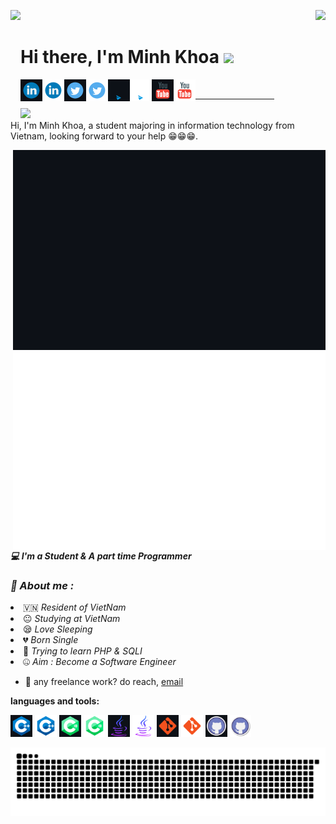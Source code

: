 <p align="right"><a href="https://github.com/khoa083">
<img align="left" height="165" src="https://github-readme-stats.vercel.app/api?username=khoa083&show_icons=true&locale=en" /></a>
&nbsp;&nbsp;&nbsp;
<a href="https://github.com/khoa083"><img height="165" src="https://github-readme-streak-stats.herokuapp.com/?user=khoa083&" />
</a></p>

# Hi there, I'm Minh Khoa <img src="https://media.giphy.com/media/hvRJCLFzcasrR4ia7z/giphy.gif" width="25px">
[<img align="left" alt="linkedin" width="35px" src="https://github.com/khoa083/khoa/blob/b86973a175fdc93d330b43c3a65bd6ac09304de7/Khoa_ne/img/2/linkedin.gif?raw=true" />](https://www.linkedin.com/in/khoa-minh-8b9a2b183/#gh-dark-mode-only)
[<img align="left" alt="linkedin" width="35px" src="https://github.com/khoa083/khoa/blob/acd454cf34f28d377116b48ae9f32c49c4117ca2/Khoa_ne/img/2/linkedin_light.gif?raw=true" />](https://www.linkedin.com/in/khoa-minh-8b9a2b183/#gh-light-mode-only)

[<img align="left" alt="twitter" width="35px" src="https://github.com/khoa083/khoa/blob/b86973a175fdc93d330b43c3a65bd6ac09304de7/Khoa_ne/img/2/twitter.gif?raw=true" />](https://twitter.com/KMK2026#gh-dark-mode-only)
[<img align="left" alt="twitter" width="35px" src="https://github.com/khoa083/khoa/blob/acd454cf34f28d377116b48ae9f32c49c4117ca2/Khoa_ne/img/2/twitter_light.gif?raw=true" />](https://twitter.com/KMK2026#gh-light-mode-only)

[<img align="left" alt="telegram" width="35px" src="https://github.com/khoa083/khoa/blob/14b020e921fc9dc5f75a570a5d92b723766b5091/Khoa_ne/img/2/telegram.gif?raw=true" />](https://t.me/K_black202#gh-dark-mode-only)
[<img align="left" alt="telegram" width="35px" src="https://github.com/khoa083/khoa/blob/acd454cf34f28d377116b48ae9f32c49c4117ca2/Khoa_ne/img/2/telegram.light.gif?raw=true" />](https://t.me/K_black202#gh-light-mode-only)

[<img align="left" alt="youtube" width="35px" src="https://github.com/khoa083/khoa/blob/b86973a175fdc93d330b43c3a65bd6ac09304de7/Khoa_ne/img/2/youtube.gif?raw=true" />](https://www.youtube.com/channel/UC8PLJnDrDGZZSMeQ3LbUKEg#gh-dark-mode-only)
[<img align="left" alt="youtube" width="35px" src="https://github.com/khoa083/khoa/blob/acd454cf34f28d377116b48ae9f32c49c4117ca2/Khoa_ne/img/2/youtube_light.gif?raw=true" />](https://www.youtube.com/channel/UC8PLJnDrDGZZSMeQ3LbUKEg#gh-light-mode-only)
<br/>
 <hr  width="25%" align="left" />
 
![](https://visitor-badge.glitch.me/badge?page_id=khoa083.khoa)
<br/>
Hi, I'm Minh Khoa, a student majoring in information technology from Vietnam, looking forward to your help  😁😁😁. 

[<img align="right" alt="GIF" src="https://github.com/khoa083/khoa/blob/db503de447431d52ae7ca55f606550d112359191/backend.gif?raw=true" width="500" height="320" />](#gh-dark-mode-only)
[<img align="right" alt="GIF" src="https://github.com/khoa083/khoa/blob/acd454cf34f28d377116b48ae9f32c49c4117ca2/Khoa_ne/img/2/backend_light.gif?raw=true" width="500" height="320" />](#gh-light-mode-only)

<b><i>💻 I'm a Student & A part time Programmer</i></b>

<h3><b><i>🤠 About me :</i></b></h3>
<li>  🇻🇳  <i>Resident of VietNam</i></li>
<li>  😐 <i>Studying at VietNam</i></li>
<li>  😪 <i>Love Sleeping</i></li>
<li>  💔 <i>Born Single</i></li>
<li>  🐍 <i>Trying to learn PHP & SQLI</i></li>
<li>  🤐 <i>Aim : Become a Software Engineer</i></li>

- 💼 any freelance work? do reach, [email](mailto:minhkhoa065@gmail.com) 

**languages and tools:**

[<img height="35" src="https://github.com/khoa083/khoa/blob/d07a36db13ce9fbd9a897bf9b60cfef5b1860260/Khoa_ne/img/1/c++_dark.png" />](#gh-dark-mode-only)
[<img height="35" src="https://github.com/khoa083/khoa/blob/d07a36db13ce9fbd9a897bf9b60cfef5b1860260/Khoa_ne/img/1/c++_light.png" />](#gh-light-mode-only)
[<img height="35" src="https://github.com/khoa083/khoa/blob/d07a36db13ce9fbd9a897bf9b60cfef5b1860260/Khoa_ne/img/1/csharp_dark.png" />](#gh-dark-mode-only)
[<img height="35" src="https://github.com/khoa083/khoa/blob/d07a36db13ce9fbd9a897bf9b60cfef5b1860260/Khoa_ne/img/1/csharp_light.png" />](#gh-light-mode-only)
[<img height="35" src="https://github.com/khoa083/khoa/blob/d07a36db13ce9fbd9a897bf9b60cfef5b1860260/Khoa_ne/img/1/java_dark.png" />](#gh-dark-mode-only)
[<img height="35" src="https://github.com/khoa083/khoa/blob/d07a36db13ce9fbd9a897bf9b60cfef5b1860260/Khoa_ne/img/1/java_light.png" />](#gh-light-mode-only)
[<img height="35" src="https://github.com/khoa083/khoa/blob/d07a36db13ce9fbd9a897bf9b60cfef5b1860260/Khoa_ne/img/1/git_dark.png" />](#gh-dark-mode-only)
[<img height="35" src="https://github.com/khoa083/khoa/blob/d07a36db13ce9fbd9a897bf9b60cfef5b1860260/Khoa_ne/img/1/git_light.png" />](#gh-light-mode-only)
[<img height="35" src="https://github.com/khoa083/khoa/blob/d07a36db13ce9fbd9a897bf9b60cfef5b1860260/Khoa_ne/img/1/github_dark.png" />](#gh-dark-mode-only)
[<img height="35" src="https://github.com/khoa083/khoa/blob/d07a36db13ce9fbd9a897bf9b60cfef5b1860260/Khoa_ne/img/1/github_light.png" />](#gh-light-mode-only)


![snake gif](https://github.com/khoa083/khoa083/blob/output/github-contribution-grid-snake.svg)
